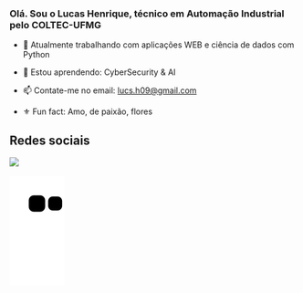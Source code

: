 ### Olá. Sou o Lucas Henrique, técnico em Automação Industrial pelo COLTEC-UFMG

- 🔭 Atualmente trabalhando com aplicações WEB e ciência de dados com Python
- 🌱 Estou aprendendo: CyberSecurity & AI
- 📫 Contate-me no email: lucs.h09@gmail.com
- ⚜️ Fun fact: Amo, de paixão, flores 
  
  ###
 ## Redes sociais
<div>
 <a href = "mailto:lucs.h09@gmail.com"><img src="https://img.shields.io/badge/-Gmail-%23333?style=for-the-badge&logo=gmail&logoColor=white" target="_blank"></a>
  </div>
  
   ![Snake animation](https://github.com/Lucassius/Lucassius/blob/output/github-contribution-grid-snake.svg)
  

